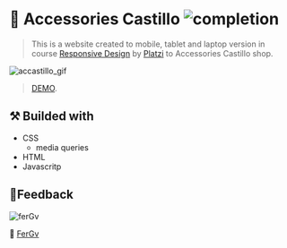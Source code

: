 # 💎 Accessories Castillo ![completion](https://img.shields.io/badge/completion-100%25-blue) 

>This is a website created to mobile, tablet and laptop version  in course [Responsive Design](https://platzi.com/clases/responsive-design/) by [Platzi](https://platzi.com/) to Accessories Castillo shop. 

![accastillo_gif](/images/accastillo.gif)

>[DEMO](https://accastillo.netlify.app/ "ACCESORIES castillo").

⚒ Builded with
- 
- CSS
    -  media queries
- HTML
- Javascritp

🔎Feedback
--
![ferGv](https://img.shields.io/badge/feedback-FerGv-green)
 
&#128583; [FerGv](https://github.com/FerGv "FerGv's github")
